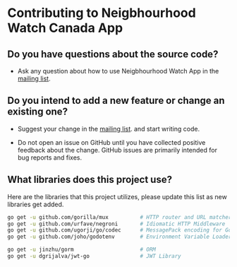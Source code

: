 # Contributing to Neigbhourhood Watch Canada App

## Do you have questions about the source code?

* Ask any question about how to use Neigbhourhood Watch App in the [mailing list](https://groups.google.com/forum/#!forum/nwl-app).

## Do you intend to add a new feature or change an existing one?
* Suggest your change in the [mailing list](https://groups.google.com/forum/#!forum/nwl-app). and start writing code.

* Do not open an issue on GitHub until you have collected positive feedback about the change. GitHub issues are primarily intended for bug reports and fixes.

## What libraries does this project use?
Here are the libraries that this project utilizes, please update this list as
new libraries get added.

```bash
go get -u github.com/gorilla/mux          # HTTP router and URL matcher
go get -u github.com/urfave/negroni       # Idiomatic HTTP Middleware
go get -u github.com/ugorji/go/codec      # MessagePack encoding for Golang
go get -u github.com/joho/godotenv        # Environment Variable Loader

go get -u jinzhu/gorm                     # ORM
go get -u dgrijalva/jwt-go                # JWT Library
```
